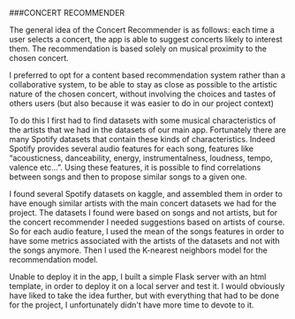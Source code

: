 ###CONCERT RECOMMENDER

The general idea of the Concert Recommender is as follows: each time a user selects a concert, the app is able to suggest concerts likely to interest them. The recommendation is based solely on musical proximity to the chosen concert.

I preferred to opt for a content based recommendation system rather than a collaborative system, to be able to stay as close as possible to the artistic nature of the chosen concert, without involving the choices and tastes of others users (but also because it was easier to do in our project context)

To do this I first had to find datasets with some musical characteristics of the artists that we had in the datasets of our main app. Fortunately there are many Spotify datasets that contain these kinds of characteristics. Indeed Spotify provides several audio features for each song, features like “acousticness, danceability, energy, instrumentalness, loudness, tempo, valence etc…”. Using these features, it is possible to find correlations between songs and then to propose similar songs to a given one.

I found several Spotify datasets on kaggle, and assembled them in order to have enough similar artists with the main concert datasets we had for the project. 
The datasets I found were based on songs and not artists, but for the concert recommender I needed suggestions based on artists of course. So for each audio feature, I used the mean of the songs features in order to have some metrics associated with the artists of the datasets and not with the songs anymore. 
Then I used the K-nearest neighbors model for the recommendation model.

Unable to deploy it in the app, I built a simple Flask server with an html template, in order to deploy it on a local server and test it. I would obviously have liked to take the idea further, but with everything that had to be done for the project, I unfortunately didn't have more time to devote to it.

